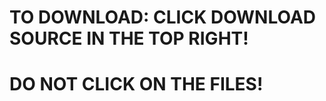 TO DOWNLOAD: CLICK DOWNLOAD SOURCE IN THE TOP RIGHT!
====================================================
DO NOT CLICK ON THE FILES!
==========================
